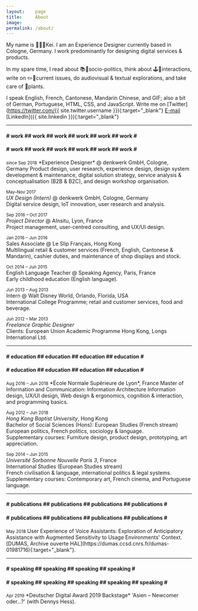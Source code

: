 ```yaml
---
layout:    page
title:     About
image: 
permalink: /about/
---
```


My name is 👨🏻‍💻Kei. I am an Experience Designer currently based in Cologne, Germany. I work predominantly for designing digital services & products.

In my spare time, I read about 📚📰socio-politics, think about 🕹🔀interactions, write on ✏️💬current issues, do audiovisual & textual explorations, and take care of 🌵plants.

I speak English, French, Cantonese, Mandarin Chinese, and GIF; also a bit of German, Portuguese, HTML, CSS, and JavaScript. Write me on [Twitter](https://twitter.com/{{ site.twitter.username }}){:target="_blank"} [E-mail](mailto:kei.khcheung@gmail.com) [LinkedIn]({{ site.linkedin }}){:target="_blank"}

* * *

<div class="marquee">
<div class="marquee--content">
<h4 class="item-collection-1">
# work ## work ## work ## work ## work ## work #</h4><h4 class="item-collection-2"># work ## work ## work ## work ## work ## work #</h4>
</div>
</div>
<small>since Sep 2018</small>  
*Experience Designer* @ denkwerk GmbH, Cologne, Germany  
<span class="extras">Product design, user research, experience design, design system development & maintenance, digital solution strategy, service analysis & conceptualisation (B2B & B2C), and design workshop organisation.</span>

<small>May–Nov 2017</small>  
*UX Design (Intern)* @ denkwerk GmbH, Cologne, Germany  
<span class="extras">Digital service design, IoT innovation, user research and analysis.</span>

<small>Sep 2016 – Oct 2017</small>  
*Project Director* @ AInsitu, Lyon, France  
<span class="extras">Project management, user-centred consulting, and UX/UI design.</span>

<small>Jan 2016 – Jun 2016</small>  
Sales Associate @ Le Slip Français, Hong Kong  
<span class="extras">Multilingual retail & customer services (French, English, Cantonese & Mandarin), cashier duties, and maintenance of shop displays and stock.</span>

<small>Oct 2014 – Jun 2015</small>  
English Language Teacher @ Speaking Agency, Paris, France  
<span class="extras">Early childhood education (English language).</span>

<small>Jun 2013 – Aug 2013</small>  
Intern @ Walt Disney World, Orlando, Florida, USA  
<span class="extras">International College Programme; retail and customer services, food and beverage.</span>

<small>Jun 2012 – Mar 2013</small>  
*Freelance Graphic Designer*  
Clients: European Union Academic Programme Hong Kong, Longs International Ltd.

* * *

<div class="marquee">
<div class="marquee--content">
<h4 class="item-collection-1">
# education ## education ## education ## education #</h4><h4 class="item-collection-2"># education ## education ## education ## education #</h4>
</div>
</div>
<small>Aug 2016 – Jun 2018</small>  
*École Normale Supérieure de Lyon*, France  
Master of Information and Communication: Information Architecture  
<span class="extras">Information design, UX/UI design, Web design & ergonomics, cognition & interaction, and programming basics.</span>

<small>Aug 2012 – Jun 2018</small>  
*Hong Kong Baptist University*, Hong Kong  
Bachelor of Social Sciences (Hons): European Studies (French stream)  
<span class="extras">European politics, French politics, sociology & language.  
Supplementary courses: Furniture design, product design, prototyping, art appreciation.</span>

<small>Sep 2014 – Jun 2015</small>  
*Université Sorbonne Nouvelle Paris 3*, France  
International Studies (European Studies stream)  
<span class="extras">French civilisation & language, international politics & legal systems.  
Supplementary courses: Contemporary art, French cinema, and Portuguese language.</span>

* * *

<div class="marquee">
<div class="marquee--content">
<h4 class="item-collection-1">
# publications ## publications ## publications ## publications #</h4><h4 class="item-collection-2"># publications ## publications ## publications ## publications #</h4>
</div>
</div>
<small>May 2018</small>  
User Experience of Voice Assistants: Exploration of Anticipatory Assistance with Augmented Sensitivity to Usage Environments' Context. [DUMAS, Archive ouverte HAL](https://dumas.ccsd.cnrs.fr/dumas-01981716){:target="_blank"}.

* * *

<div class="marquee">
<div class="marquee--content">
<h4 class="item-collection-1">
# speaking ## speaking ## speaking ## speaking #</h4><h4 class="item-collection-2"># speaking ## speaking ## speaking ## speaking ## speaking #</h4>
</div>
</div>
<small>Apr 2019</small>  
*Deutscher Digital Award 2019 Backstage*  
'Asien – Newcomer oder…?' (with Dennys Hess).